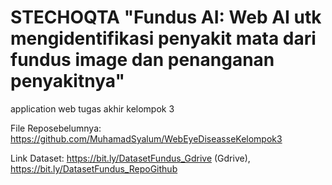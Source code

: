 # STECHOQTA "Fundus AI: Web AI utk mengidentifikasi penyakit mata dari fundus image dan penanganan penyakitnya"
application web tugas akhir kelompok 3 

File Reposebelumnya: https://github.com/MuhamadSyalum/WebEyeDiseasseKelompok3 

Link Dataset:  https://bit.ly/DatasetFundus_Gdrive (Gdrive),  https://bit.ly/DatasetFundus_RepoGithub
